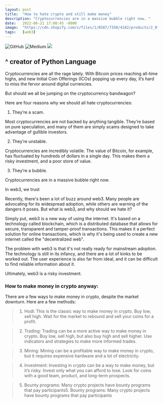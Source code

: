 ```yaml
---
layout: post
title:  "How to hate crypto and still make money"
description: "Cryptocurrencies are in a massive bubble right now. "
date:   2022-06-21 17:00:45 -0800
image:  "https://cdn.shopify.com/s/files/1/0587/7350/4182/products/2_0f4bc36c-a3b0-4e99-8dd8-27213ac7a5e1_540x.jpg?v=1641895298"
tags:   [web3]
---
```

![GitHub](https://img.shields.io/badge/github-%23121011.svg?style=for-the-badge&logo=github&logoColor=white)
![Medium](https://img.shields.io/badge/Medium-12100E?style=for-the-badge&logo=medium&logoColor=white)
![](https://i.ibb.co/jbRVrYD/Tweet-by-Guido-van-Rossum.png)
## **^ creator of Python Language**
Cryptocurrencies are all the rage lately. With Bitcoin prices reaching all-time highs, and new Initial Coin Offerings (ICOs) popping up every day, it’s hard to miss the fervor around digital currencies.

But should we all be jumping on the cryptocurrency bandwagon?

Here are four reasons why we should all hate cryptocurrencies:

1. They’re a scam.

Most cryptocurrencies are not backed by anything tangible. They’re based on pure speculation, and many of them are simply scams designed to take advantage of gullible investors.

2. They’re unstable.

Cryptocurrencies are incredibly volatile. The value of Bitcoin, for example, has fluctuated by hundreds of dollars in a single day. This makes them a risky investment, and a poor store of value.

3. They’re a bubble.

Cryptocurrencies are in a massive bubble right now.


In web3, we trust

Recently, there's been a lot of buzz around web3. Many people are advocating for its widespread adoption, while others are warning of the dangers it poses. But what is web3, and why should we hate it?

Simply put, web3 is a new way of using the internet. It's based on a technology called blockchain, which is a distributed database that allows for secure, transparent and tamper-proof transactions. This makes it a perfect solution for online transactions, which is why it's being used to create a new internet called the "decentralized web".

The problem with web3 is that it's not really ready for mainstream adoption. The technology is still in its infancy, and there are a lot of kinks to be worked out. The user experience is also far from ideal, and it can be difficult to find reliable information about it.

Ultimately, web3 is a risky investment.


### How to make money in crypto anyway:

There are a few ways to make money in crypto, despite the market downturn. Here are a few methods:


> 1. Hodl: This is the classic way to make money in crypto. Buy low, sell high. Wait for the market to rebound and sell your coins for a profit.

>2. Trading: Trading can be a more active way to make money in crypto. Buy low, sell high, but also buy high and sell higher. Use indicators and strategies to make more informed trades.

>3. Mining: Mining can be a profitable way to make money in crypto, but it requires expensive hardware and a lot of electricity.

>4. Investment: Investing in crypto can be a way to make money, but it’s risky. Invest only what you can afford to lose. Look for coins with a good team, product, and long-term prospects.

>5. Bounty programs: Many crypto projects have bounty programs that pay participants5. Bounty programs: Many crypto projects have bounty programs that pay participants
